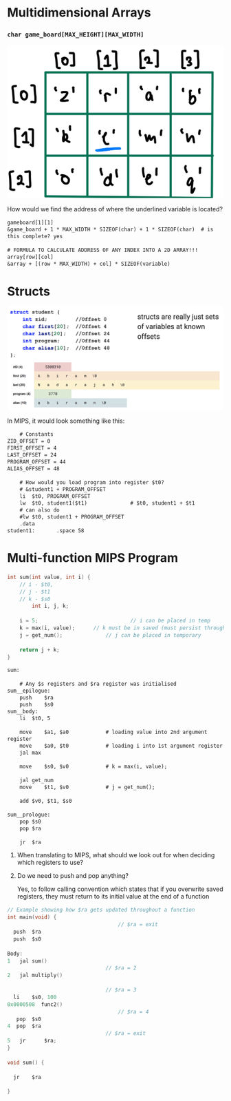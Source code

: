 # Multidimensional Arrays

### ```char game_board[MAX_HEIGHT][MAX_WIDTH]```

![array-example](array_example.png)

How would we find the address of where the underlined variable is located?

```assembly
gameboard[1][1]
&game_board + 1 * MAX_WIDTH * SIZEOF(char) + 1 * SIZEOF(char)  # is this complete? yes

# FORMULA TO CALCULATE ADDRESS OF ANY INDEX INTO A 2D ARRAY!!!
array[row][col]
&array + [(row * MAX_WIDTH) + col] * SIZEOF(variable)
```





# Structs

![struct-ss](struct.png)

In MIPS, it would look something like this:

```assembly
	# Constants
ZID_OFFSET = 0
FIRST_OFFSET = 4
LAST_OFFSET = 24
PROGRAM_OFFSET = 44
ALIAS_OFFSET = 48
	
	# How would you load program into register $t0?
	# &student1 + PROGRAM_OFFSET
	li	$t0, PROGRAM_OFFSET
	lw	$t0, student1($t1)				# $t0, student1 + $t1
	# can also do
	#lw $t0, student1 + PROGRAM_OFFSET
	.data
student1:		.space 58
```





# Multi-function MIPS Program

```c
int sum(int value, int i) {
  	// i - $t0, 
  	// j - $t1
  	// k - $s0
		int i, j, k;
  
  	i = 5;								// i can be placed in temp
  	k = max(i, value); 		// k must be in saved (must persist through func call)
  	j = get_num();  			// j can be placed in temporary
  
  	return j + k;
}
```

```assembly
sum:
	
	# Any $s registers and $ra register was initialised
sum__epilogue:
	push	$ra
	push	$s0
sum__body:
	li	$t0, 5
	
	move	$a1, $a0			# loading value into 2nd argument register
	move	$a0, $t0			# loading i into 1st argument register
	jal	max
	
	move	$s0, $v0			# k = max(i, value);
	
	jal	get_num
	move	$t1, $v0			# j = get_num();
	
	add	$v0, $t1, $s0

sum__prologue:
	pop	$s0
	pop	$ra
	
	jr	$ra
```

1. When translating to MIPS, what should we look out for when deciding which registers to use?

2. Do we need to push and pop anything?

   Yes, to follow calling convention which states that if you overwrite saved registers, they must return to its initial value at the end of a function



```c
// Example showing how $ra gets updated throughout a function
int main(void) {
									// $ra = exit
  push	$ra
  push	$s0
    
Body:
1	jal sum()
    							// $ra = 2
2	jal multiply()
  
  								// $ra = 3
  li	$s0, 100
0x0000508  func2()
									// $ra = 4
   pop	$s0
4  pop	$ra
  								// $ra = exit
5	jr		$ra;
}

void sum() {
  
  jr	$ra

}
```





